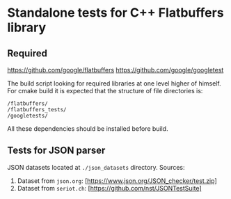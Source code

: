 # Standalone tests for C++ Flatbuffers library

## Required
https://github.com/google/flatbuffers
https://github.com/google/googletest

The build script looking for required libraries at one level higher of himself.
For cmake build it is expected that the structure of file directories is:
```
/flatbuffers/
/flatbuffers_tests/
/googletests/
```
All these dependencies should be installed before build.

## Tests for JSON parser
JSON datasets located at `./json_datasets` directory.
Sources:
1) Dataset from `json.org`: [https://www.json.org/JSON_checker/test.zip]
2) Dataset from `seriot.ch`: [https://github.com/nst/JSONTestSuite]
